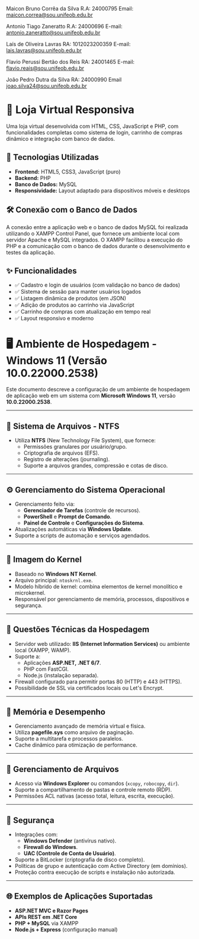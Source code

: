 Maicon Bruno Corrêa da Silva R.A: 24000795 Email: maicon.correa@sou.unifeob.edu.br

Antonio Tiago Zaneratto R.A: 24000696 E-mail: antonio.zaneratto@sou.unifeob.edu.br

Laís de Oliveira Lavras RA: 1012023200359 E-mail: lais.lavras@sou.unifeob.edu.br

Flavio Perussi Bertão dos Reis RA: 24001465 E-mail: flavio.reais@sou.unifeob.edu.br   

João Pedro Dutra da Silva RA: 24000990 Email joao.silva24@sou.unifeob.edu.br


# 🛒 Loja Virtual Responsiva

Uma loja virtual desenvolvida com HTML, CSS, JavaScript e PHP, com funcionalidades completas como sistema de login, carrinho de compras dinâmico e integração com banco de dados.

## 🔧 Tecnologias Utilizadas

- **Frontend:** HTML5, CSS3, JavaScript (puro)
- **Backend:** PHP
- **Banco de Dados:** MySQL
- **Responsividade:** Layout adaptado para dispositivos móveis e desktops

## 🛠️ Conexão com o Banco de Dados

A conexão entre a aplicação web e o banco de dados MySQL foi realizada utilizando o XAMPP Control Panel, que fornece um ambiente local com servidor Apache e MySQL integrados. O XAMPP facilitou a execução do PHP e a comunicação com o banco de dados durante o desenvolvimento e testes da aplicação.

## ✨ Funcionalidades

- ✅ Cadastro e login de usuários (com validação no banco de dados)
- ✅ Sistema de sessão para manter usuários logados
- ✅ Listagem dinâmica de produtos (em JSON)
- ✅ Adição de produtos ao carrinho via JavaScript
- ✅ Carrinho de compras com atualização em tempo real
- ✅ Layout responsivo e moderno

  

# 🖥️ Ambiente de Hospedagem - Windows 11 (Versão 10.0.22000.2538)

Este documento descreve a configuração de um ambiente de hospedagem de aplicação web em um sistema com **Microsoft Windows 11**, versão **10.0.22000.2538**.

---

## 📁 Sistema de Arquivos - NTFS

- Utiliza **NTFS** (New Technology File System), que fornece:
  - Permissões granulares por usuário/grupo.
  - Criptografia de arquivos (EFS).
  - Registro de alterações (journaling).
  - Suporte a arquivos grandes, compressão e cotas de disco.

---

## ⚙️ Gerenciamento do Sistema Operacional

- Gerenciamento feito via:
  - **Gerenciador de Tarefas** (controle de recursos).
  - **PowerShell** e **Prompt de Comando**.
  - **Painel de Controle** e **Configurações do Sistema**.
- Atualizações automáticas via **Windows Update**.
- Suporte a scripts de automação e serviços agendados.

---

## 🧩 Imagem do Kernel

- Baseado no **Windows NT Kernel**.
- Arquivo principal: `ntoskrnl.exe`.
- Modelo híbrido de kernel: combina elementos de kernel monolítico e microkernel.
- Responsável por gerenciamento de memória, processos, dispositivos e segurança.

---

## 🔧 Questões Técnicas da Hospedagem

- Servidor web utilizado: **IIS (Internet Information Services)** ou ambiente local (XAMPP, WAMP).
- Suporte a:
  - Aplicações **ASP.NET, .NET 6/7**.
  - PHP com FastCGI.
  - Node.js (instalação separada).
- Firewall configurado para permitir portas 80 (HTTP) e 443 (HTTPS).
- Possibilidade de SSL via certificados locais ou Let's Encrypt.

---

## 🧠 Memória e Desempenho

- Gerenciamento avançado de memória virtual e física.
- Utiliza **pagefile.sys** como arquivo de paginação.
- Suporte a multitarefa e processos paralelos.
- Cache dinâmico para otimização de performance.

---

## 📂 Gerenciamento de Arquivos

- Acesso via **Windows Explorer** ou comandos (`xcopy`, `robocopy`, `dir`).
- Suporte a compartilhamento de pastas e controle remoto (RDP).
- Permissões ACL nativas (acesso total, leitura, escrita, execução).

---

## 🔐 Segurança

- Integrações com:
  - **Windows Defender** (antivírus nativo).
  - **Firewall do Windows**.
  - **UAC (Controle de Conta de Usuário)**.
- Suporte a BitLocker (criptografia de disco completo).
- Políticas de grupo e autenticação com Active Directory (em domínios).
- Proteção contra execução de scripts e instalação não autorizada.

---

## 🌐 Exemplos de Aplicações Suportadas

- **ASP.NET MVC e Razor Pages**
- **APIs REST em .NET Core**
- **PHP + MySQL** via XAMPP
- **Node.js + Express** (configuração manual)


